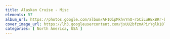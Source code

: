 ```yaml
---
title: Alaskan Cruise - Misc
elements: 57
album_url: https://photos.google.com/album/AF1QipMkhvYnQ-r5CiLuHExBRr-bCiFuvIgCGLPRXTlT
cover_image_url: https://lh3.googleusercontent.com/jxUU2bfzmAPirYglk1OTF-MrKg28PX124gACunmGqTATLdGyIlk126hlVqb4eoKUJloH7W_DqP3fj12J1rC2-oqTJcl5RE4smGI5EpYzsgeTNWtNFC70-1StlKQtt8t8l-sAx-GVcDDniAVtphXa27hjvDDEdzCHMWgyaN0C51oKXk8WTf2d66boJAvZ-Nw-T9ld7NfG9btjfwpwCzZ73R4HfLkqoAOtmwDhO--nA9fjhFvKyniVPGpBosQyXO6L40P6Tclnh95mq-hine90U5HH2vDIp5GbakBcesgvSbBbyJrcFyRdnGROn-KBpm-oJcDlbmnFQoGfQiY72Vu58H56AtEZe_0ZVTQoOuQyYMWcJpDSAHsoRf0cElGMCPYP1jae80L1mpPxHem97-mQ_iwkBVT96HQW0P-7_MYZUv8eZlAldpCe53ebuZSEpKrMlKGZVu-50T5Sxuo7QKaM0cok-V3mV7E7pyl_CH_wmmYayy9r4GdRC0kJvUlEwythl_X7bLsVEjyaIDD0EX6WLZDkikj1nP1f3qLVHhINkbi-tQC6luaHJnMoU4pVRrrz3_7e_ZoyAaJyVTZngAqGLpG4S0bU-xkp4xXYnU9IdD6WOPKzBYPQHu8eEL1y0jAi7NkvtbItN7SnWKZvY0F3tlx_=s195-p-k-no
categories: [ North America, USA ]
---
```


